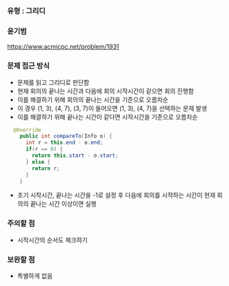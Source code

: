 ### 유형 : 그리디
### 윤기범
https://www.acmicpc.net/problem/1931

### 문제 접근 방식
  - 문제를 읽고 그리디로 판단함
  - 현재 회의의 끝나는 시간과 다음에 회의 시작시간이 같으면 회의 진행함
  - 이를 해결하기 위해 회의의 끝나는 시간을 기준으로 오름차순
  - 이 경우 (1, 3), (4, 7), (3, 7)이 들어오면 (1, 3), (4, 7)을 선택하는 문제 발생
  - 이를 해결하기 위해 끝나는 시간이 같다면 시작시간을 기준으로 오름차순
```Java
  @Override
    public int compareTo(Info o) {
      int r = this.end - o.end;
      if(r == 0) {
        return this.start - o.start;
      } else {
        return r;
      }
    }
```
  - 초기 시작시간, 끝나는 시간을 -1로 설정 후 다음에 회의를 시작하는 시간이 현재 회의의 끝나는 시간 이상이면 실행
  
### 주의할 점
  - 시작시간의 순서도 체크하기

### 보완할 점
  - 특별하게 없음
